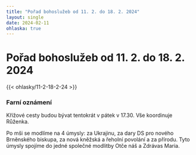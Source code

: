 ```yaml
---
title: "Pořad bohoslužeb od 11. 2. do 18. 2. 2024"
layout: single
date: 2024-02-11
ohlaska: true
---
```

# Pořad bohoslužeb od 11. 2. do 18. 2. 2024

{{< ohlasky/11-2-18-2-24 >}}

### Farní oznámení

Křížové cesty budou bývat tentokrát v pátek v 17.30. Vše koordinuje Růženka.

Po mši se modlíme na 4 úmysly: za Ukrajinu, za dary DS pro nového Brněnského biskupa, za nová kněžská a řeholní povolání a za přírodu. Tyto úmysly spojíme do jedné společné modlitby Otče náš a Zdrávas Maria.